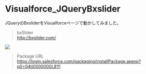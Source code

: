 Visualforce_JQueryBxslider
==========================

JQueryのBxsliderをVisualforceページで動かしてみました。  
> bxSlider  
> http://bxslider.com/  
  
<img src="http://cdn-ak.f.st-hatena.com/images/fotolife/t/tyoshikawa1106/20140104/20140104154551.png" />  

> Package URL  
> https://login.salesforce.com/packaging/installPackage.apexp?p0=04ti0000000L8Yl  
